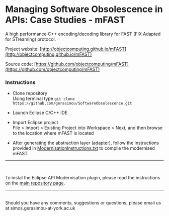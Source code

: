 # Managing Software Obsolescence in APIs: Case Studies - mFAST

A high performance C++ encoding/decoding library for FAST (FIX Adapted for STreaming) protocol.

Project website: [http://objectcomputing.github.io/mFAST](http://objectcomputing.github.io/mFAST)

Source code: [https://github.com/objectcomputing/mFAST](https://github.com/objectcomputing/mFAST)
<br/>

### Instructions

* Clone  repository
<br/>Using terminal type ```git clone https://github.com/gerasimou/SoftwareObsolescence.git```

* Launch Eclipse C/C++ IDE

* Import Eclipse project
<br/> File > Import > Existing Project into Workspace > Next, and then browse to the location where mFAST is located

* After generating the abstraction layer (adapter), follow the instructions provided in [ModernisationInstructions.txt](https://github.com/gerasimou/SoftwareObsolescence/blob/master/CaseStudies/mFAST/ModernisationInstructions.txt) to compile the modernised mFAST.

---
<br/>

To instal the Eclipse API Modernisation plugin, please read the instructions on the
[main repository page](https://github.com/gerasimou/SoftwareObsolescence#managing-software-obsolescence-in-apis).

***
<br/>Should you have any comments, suggestions or questions, please email us at simos.gerasimou-at-york.ac.uk
